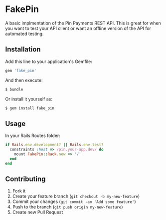 # FakePin

A basic implmentation of the Pin Payments REST API. This is great for when you want to test your API client or want an offline version of the API for automated testing.

## Installation

Add this line to your application's Gemfile:

```ruby
gem 'fake_pin'
```

And then execute:

```bash
$ bundle
```

Or install it yourself as:

```bash
$ gem install fake_pin
```

## Usage

In your Rails Routes folder:

```ruby
if Rails.env.development? || Rails.env.test?
  constraints :host => /pin.your-app.dev/ do
    mount FakePin::Rack.new => '/'
  end
end
```

## Contributing

1. Fork it
2. Create your feature branch (`git checkout -b my-new-feature`)
3. Commit your changes (`git commit -am 'Add some feature'`)
4. Push to the branch (`git push origin my-new-feature`)
5. Create new Pull Request
